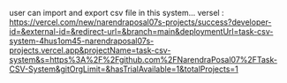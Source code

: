 user can import and export csv file in this system...
versel : https://vercel.com/new/narendraposal07s-projects/success?developer-id=&external-id=&redirect-url=&branch=main&deploymentUrl=task-csv-system-4hus1om45-narendraposal07s-projects.vercel.app&projectName=task-csv-system&s=https%3A%2F%2Fgithub.com%2FNarendraPosal07%2FTask-CSV-System&gitOrgLimit=&hasTrialAvailable=1&totalProjects=1

